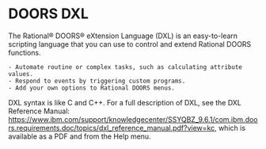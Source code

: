 # DOORS DXL

The Rational® DOORS® eXtension Language (DXL) is an easy-to-learn scripting language that you can use to control and extend Rational DOORS functions.

    - Automate routine or complex tasks, such as calculating attribute values.
    - Respond to events by triggering custom programs.
    - Add your own options to Rational DOORS menus.

DXL syntax is like C and C++.
For a full description of DXL, see the DXL Reference Manual: https://www.ibm.com/support/knowledgecenter/SSYQBZ_9.6.1/com.ibm.doors.requirements.doc/topics/dxl_reference_manual.pdf?view=kc, which is available as a PDF and from the Help menu.
